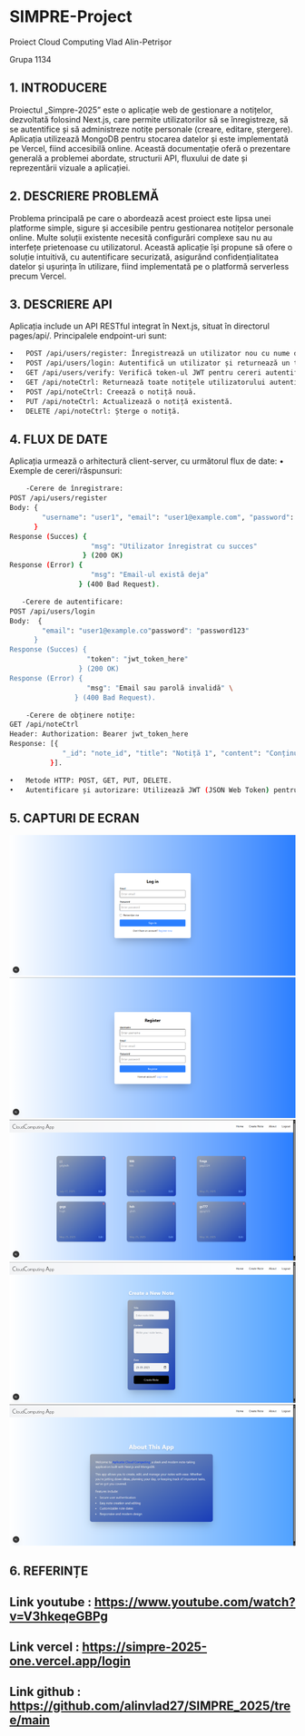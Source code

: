 <h1>SIMPRE-Project</h1>
<p>Proiect Cloud Computing Vlad Alin-Petrișor</p>
<p>Grupa 1134</p>

## 1. INTRODUCERE
<p>Proiectul „Simpre-2025” este o aplicație web de gestionare a notițelor, dezvoltată folosind Next.js, care permite utilizatorilor să se înregistreze, să se autentifice și să administreze notițe personale (creare, editare, ștergere). Aplicația utilizează MongoDB pentru stocarea datelor și este implementată pe Vercel, fiind accesibilă online. Această documentație oferă o prezentare generală a problemei abordate, structurii API, fluxului de date și reprezentării vizuale a aplicației.</p>


## 2. DESCRIERE PROBLEMĂ
Problema principală pe care o abordează acest proiect este lipsa unei platforme simple, sigure și accesibile pentru gestionarea notițelor personale online. Multe soluții existente necesită configurări complexe sau nu au interfețe prietenoase cu utilizatorul. Această aplicație își propune să ofere o soluție intuitivă, cu autentificare securizată, asigurând confidențialitatea datelor și ușurința în utilizare, fiind implementată pe o platformă serverless precum Vercel.


## 3. DESCRIERE API
Aplicația include un API RESTful integrat în Next.js, situat în directorul pages/api/. Principalele endpoint-uri sunt:
 ```bash
•	POST /api/users/register: Înregistrează un utilizator nou cu nume de utilizator, email și parolă. 
•	POST /api/users/login: Autentifică un utilizator și returnează un token JWT. 
•	GET /api/users/verify: Verifică token-ul JWT pentru cereri autentificate. 
•	GET /api/noteCtrl: Returnează toate notițele utilizatorului autentificat. 
•	POST /api/noteCtrl: Creează o notiță nouă. 
•	PUT /api/noteCtrl: Actualizează o notiță existentă. 
•	DELETE /api/noteCtrl: Șterge o notiță.
 ```

## 4. FLUX DE DATE
Aplicația urmează o arhitectură client-server, cu următorul flux de date: 
•	Exemple de cereri/răspunsuri: 

```bash
    -Cerere de înregistrare: 
POST /api/users/register
Body: { 
        "username": "user1", "email": "user1@example.com", "password": "password123" 
      }
Response (Succes) { 
                    "msg": "Utilizator înregistrat cu succes" 
  			      } (200 OK)
Response (Error) { 
                    "msg": "Email-ul există deja" 
                 } (400 Bad Request).
 ```
 ```bash
    -Cerere de autentificare: 
POST /api/users/login 
Body:  { 
         "email": "user1@example.co"password": "password123"
       } 
Response (Succes) { 
                    "token": "jwt_token_here" 
                  } (200 OK) 
Response (Error) { 
                    "msg": "Email sau parolă invalidă" \
 			     } (400 Bad Request).
 ```
```bash
    -Cerere de obținere notițe: 
GET /api/noteCtrl 
Header: Authorization: Bearer jwt_token_here 
Response: [{
             "_id": "note_id", "title": "Notiță 1", "content": "Conținut 1", "date": "2025-05-25"
          }].
```

```bash
•	Metode HTTP: POST, GET, PUT, DELETE.
•	Autentificare și autorizare: Utilizează JWT (JSON Web Token) pentru autentificare. Token-ul este generat la autentificare și inclus în antetul Authorization pentru toate cererile protejate. Serviciile utilizate includ MongoDB Atlas pentru stocarea datelor și Vercel pentru implementare.
 ```

## 5. CAPTURI DE ECRAN
<img src="https://github.com/alinvlad27/SIMPRE_2025/blob/main/img/image1.png" alt="Image 1">
<img src="https://github.com/alinvlad27/SIMPRE_2025/blob/main/img/image2.png" alt="Image 2">
<img src="https://github.com/alinvlad27/SIMPRE_2025/blob/main/img/image3.png" alt="Image 3">
<img src="https://github.com/alinvlad27/SIMPRE_2025/blob/main/img/image4.png" alt="Image 4">
<img src="https://github.com/alinvlad27/SIMPRE_2025/blob/main/img/image5.png" alt="Image 5">


## 6. REFERINȚE
## Link youtube : https://www.youtube.com/watch?v=V3hkeqeGBPg
## Link vercel : https://simpre-2025-one.vercel.app/login
## Link github : https://github.com/alinvlad27/SIMPRE_2025/tree/main
